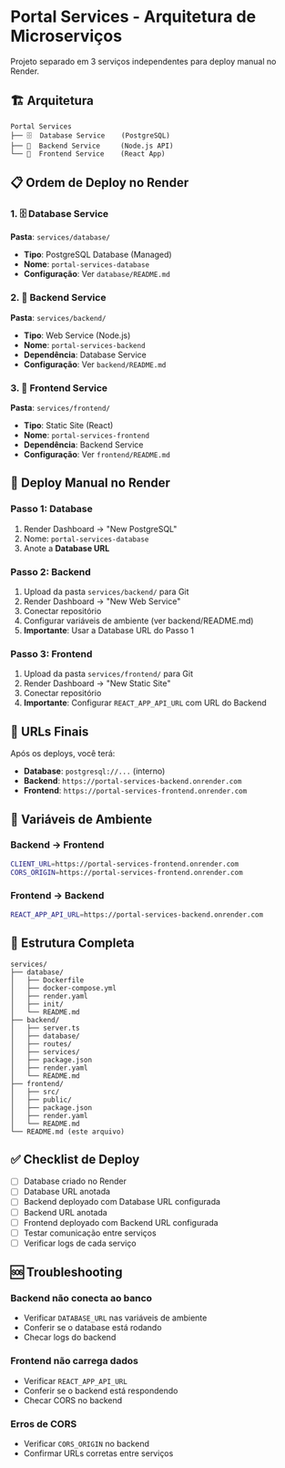 # Portal Services - Arquitetura de Microserviços

Projeto separado em 3 serviços independentes para deploy manual no Render.

## 🏗️ Arquitetura

```
Portal Services
├── 🗄️  Database Service    (PostgreSQL)
├── 🚀  Backend Service     (Node.js API)
└── 🎨  Frontend Service    (React App)
```

## 📋 Ordem de Deploy no Render

### 1. 🗄️ Database Service
**Pasta**: `services/database/`
- **Tipo**: PostgreSQL Database (Managed)
- **Nome**: `portal-services-database`
- **Configuração**: Ver `database/README.md`

### 2. 🚀 Backend Service  
**Pasta**: `services/backend/`
- **Tipo**: Web Service (Node.js)
- **Nome**: `portal-services-backend`
- **Dependência**: Database Service
- **Configuração**: Ver `backend/README.md`

### 3. 🎨 Frontend Service
**Pasta**: `services/frontend/`
- **Tipo**: Static Site (React)
- **Nome**: `portal-services-frontend`  
- **Dependência**: Backend Service
- **Configuração**: Ver `frontend/README.md`

## 🚀 Deploy Manual no Render

### Passo 1: Database
1. Render Dashboard → "New PostgreSQL"
2. Nome: `portal-services-database`
3. Anote a **Database URL**

### Passo 2: Backend
1. Upload da pasta `services/backend/` para Git
2. Render Dashboard → "New Web Service"
3. Conectar repositório
4. Configurar variáveis de ambiente (ver backend/README.md)
5. **Importante**: Usar a Database URL do Passo 1

### Passo 3: Frontend
1. Upload da pasta `services/frontend/` para Git
2. Render Dashboard → "New Static Site"
3. Conectar repositório
4. **Importante**: Configurar `REACT_APP_API_URL` com URL do Backend

## 🔗 URLs Finais

Após os deploys, você terá:
- **Database**: `postgresql://...` (interno)
- **Backend**: `https://portal-services-backend.onrender.com`
- **Frontend**: `https://portal-services-frontend.onrender.com`

## 🔧 Variáveis de Ambiente

### Backend → Frontend
```bash
CLIENT_URL=https://portal-services-frontend.onrender.com
CORS_ORIGIN=https://portal-services-frontend.onrender.com
```

### Frontend → Backend
```bash
REACT_APP_API_URL=https://portal-services-backend.onrender.com
```

## 📁 Estrutura Completa

```
services/
├── database/
│   ├── Dockerfile
│   ├── docker-compose.yml
│   ├── render.yaml
│   ├── init/
│   └── README.md
├── backend/
│   ├── server.ts
│   ├── database/
│   ├── routes/
│   ├── services/
│   ├── package.json
│   ├── render.yaml
│   └── README.md
├── frontend/
│   ├── src/
│   ├── public/
│   ├── package.json
│   ├── render.yaml
│   └── README.md
└── README.md (este arquivo)
```

## ✅ Checklist de Deploy

- [ ] Database criado no Render
- [ ] Database URL anotada
- [ ] Backend deployado com Database URL configurada
- [ ] Backend URL anotada
- [ ] Frontend deployado com Backend URL configurada
- [ ] Testar comunicação entre serviços
- [ ] Verificar logs de cada serviço

## 🆘 Troubleshooting

### Backend não conecta ao banco
- Verificar `DATABASE_URL` nas variáveis de ambiente
- Conferir se o database está rodando
- Checar logs do backend

### Frontend não carrega dados
- Verificar `REACT_APP_API_URL`
- Conferir se o backend está respondendo
- Checar CORS no backend

### Erros de CORS
- Verificar `CORS_ORIGIN` no backend
- Confirmar URLs corretas entre serviços
